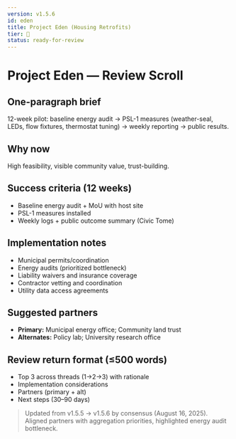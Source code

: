 ```yaml
---
version: v1.5.6
id: eden
title: Project Eden (Housing Retrofits)
tier: 🧭
status: ready-for-review
---
```

# Project Eden — Review Scroll
## One-paragraph brief
12-week pilot: baseline energy audit → PSL-1 measures (weather-seal, LEDs, flow fixtures, thermostat tuning) → weekly reporting → public results.
## Why now
High feasibility, visible community value, trust-building.
## Success criteria (12 weeks)
- Baseline energy audit + MoU with host site
- PSL-1 measures installed
- Weekly logs + public outcome summary (Civic Tome)
## Implementation notes
- Municipal permits/coordination
- Energy audits (prioritized bottleneck)
- Liability waivers and insurance coverage
- Contractor vetting and coordination
- Utility data access agreements
## Suggested partners
- **Primary:** Municipal energy office; Community land trust
- **Alternates:** Policy lab; University research office
## Review return format (≤500 words)
- Top 3 across threads (1→2→3) with rationale
- Implementation considerations
- Partners (primary + alt)
- Next steps (30–90 days)

> Updated from v1.5.5 → v1.5.6 by consensus (August 16, 2025). Aligned partners with aggregation priorities, highlighted energy audit bottleneck.

